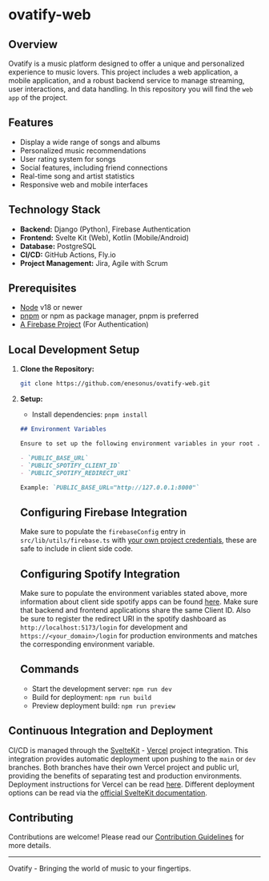 # ovatify-web

## Overview

Ovatify is a music platform designed to offer a unique and personalized experience to music lovers. This project includes a web application, a mobile application, and a robust backend service to manage streaming, user interactions, and data handling. In this repository you will find the `web app` of the project.

## Features

- Display a wide range of songs and albums
- Personalized music recommendations
- User rating system for songs
- Social features, including friend connections
- Real-time song and artist statistics
- Responsive web and mobile interfaces

## Technology Stack

- **Backend:** Django (Python), Firebase Authentication
- **Frontend:** Svelte Kit (Web), Kotlin (Mobile/Android)
- **Database:** PostgreSQL
- **CI/CD:** GitHub Actions, Fly.io
- **Project Management:** Jira, Agile with Scrum

## Prerequisites

- [Node](https://nodejs.org/) v18 or newer
- [pnpm](https://pnpm.io/) or npm as package manager, pnpm is preferred
- [A Firebase Project](https://firebase.google.com/) (For Authentication)

## Local Development Setup

1. **Clone the Repository:**

   ```bash
   git clone https://github.com/enesonus/ovatify-web.git
   ```

2. **Setup:**

   - Install dependencies: `pnpm install`

   ```markdown
   ## Environment Variables

   Ensure to set up the following environment variables in your root .env file:

   - `PUBLIC_BASE_URL`
   - `PUBLIC_SPOTIFY_CLIENT_ID`
   - `PUBLIC_SPOTIFY_REDIRECT_URI`

   Example: `PUBLIC_BASE_URL="http://127.0.0.1:8000"`
   ```

   ## Configuring Firebase Integration

   Make sure to populate the `firebaseConfig` entry in `src/lib/utils/firebase.ts` with [your own project credentials](https://firebase.google.com/docs/web/setup), these are safe to include in client side code.

   ## Configuring Spotify Integration

   Make sure to populate the environment variables stated above, more information about client side spotify apps can be found [here](https://developer.spotify.com/documentation/web-api/concepts/apps). Make sure that backend and frontend applications share the same Client ID. Also be sure to register the redirect URI in the spotify dashboard as
   `http://localhost:5173/login` for development and `https://<your_domain>/login` for production environments and matches the corresponding environment variable.

   ## Commands

   - Start the development server: `npm run dev`
   - Build for deployment: `npm run build`
   - Preview deployment build: `npm run preview`

## Continuous Integration and Deployment

CI/CD is managed through the [SvelteKit](https://kit.svelte.dev/) - [Vercel](https://vercel.com/) project integration. This integration provides automatic deployment upon pushing to the `main` or `dev` branches. Both branches have their own Vercel project and public url, providing the benefits of separating test and production environments. Deployment instructions for Vercel can be read [here](https://kit.svelte.dev/docs/adapter-vercel). Different deployment options can be read via the [official SvelteKit documentation](https://kit.svelte.dev/docs/building-your-app).

## Contributing

Contributions are welcome! Please read our [Contribution Guidelines](CONTRIBUTING_GUIDELINES.md) for more details.

---

Ovatify - Bringing the world of music to your fingertips.
